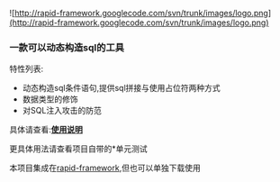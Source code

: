 ![http://rapid-framework.googlecode.com/svn/trunk/images/logo.png](http://rapid-framework.googlecode.com/svn/trunk/images/logo.png)
### 一款可以动态构造sql的工具 ###
特性列表:
  * 动态构造sql条件语句,提供sql拼接与使用占位符两种方式
  * 数据类型的修饰
  * 对SQL注入攻击的防范

具体请查看:**[使用说明](http://code.google.com/p/rapid-xsqlbuilder/wiki/UseReference)**

更具体用法请查看项目自带的\*单元测试

本项目集成在[rapid-framework](http://code.google.com/p/rapid-framework),但也可以单独下载使用